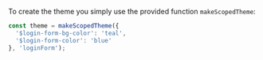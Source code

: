 To create the theme you simply use the provided function `makeScopedTheme`:

```jsx static
const theme = makeScopedTheme({
  '$login-form-bg-color': 'teal',
  '$login-form-color': 'blue'
}, 'loginForm');
```
